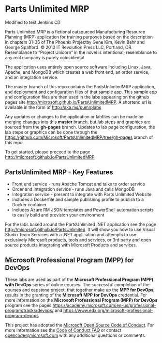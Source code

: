 ﻿# Parts Unlimited MRP #
 
Modified to test Jenkins CD

Parts Unlimited MRP is a fictional outsourced Manufacturing Resource Planning (MRP) application for training purposes based on the description in chapters 31-35 of The Phoenix Projectby Gene Kim, Kevin Behr and George Spafford. © 2013 IT Revolution Press LLC, Portland, OR. Resemblance to “Project Unicorn” in the novel is intentional; resemblance to any real company is purely coincidental.

The application uses entirely open source software including Linux, Java, Apache, and MongoDB which creates a web front end, an order service, and an integration service. 

The master branch of this repo contains the PartsUnlimtedMRP application, and deployment and configuration files of that sample app. This sample app and configuration files are then used in the labs appearing on the github pages site <a href="http://microsoft.github.io/PartsUnlimitedMRP" target="_blank"><span style="color: #0066cc;" color="#0066cc">http://microsoft.github.io/PartsUnlimitedMRP</span></a>. A shortend url is available in the form of <a href="http://aka.ms/pumrplabs" target="_blank"><span style="color: #0066cc;" color="#0066cc">http://aka.ms/pumrplabs</span></a>

Any updates or changes to the application or labfiles can be made be merging changes into this **master** branch, but lab steps and graphics are sourced from the **gh-pages** branch. Updates to lab page configuration, the lab steps or graphics can be done through the <a href="https://github.com/Microsoft/PartsUnlimitedMRP/tree/gh-pages" target="_blank"><span style="color: #0066cc;" color="#0066cc">https://github.com/Microsoft/PartsUnlimitedMRP/tree/gh-pages</span></a> branch of this repo.

To get started, please proceed to the page <a href="http://microsoft.github.io/PartsUnlimitedMRP" target="_blank"><span style="color: #0066cc;" color="#0066cc">http://microsoft.github.io/PartsUnlimitedMRP</span></a>



## PartsUnlimited MRP  - Key Features
- Front end service - runs Apache Tomcat and talks to order service
- Order and Integration service - runs Java and calls MongoDB
- Integration service - present to integrate with Parts Unlimited Website
- Includes a Dockerfile and sample publishing profile to publish to a Docker container
- Includes Azure RM JSON templates and PowerShell automation scripts to easily build and provision your environment

For the labs based around the PartsUnlimited .NET application see the page <a href="http://microsoft.github.io/PartsUnlimited" target="_blank"><span style="color: #0066cc;" color="#0066cc">http://microsoft.github.io/PartsUnlimited</span></a>. It will show you how to use Visual Studio Team Services with a .NET application and attempts to use exclusively Microsoft products, tools and services, or 3rd party and open source products integrating with Microsoft Products and services.

## Microsoft Professional Program (MPP) for DevOps

These labs are used as part of the **Microsoft Professional Program (MPP) with DevOps** series of online courses. The successful completion of the courses and capstone project, that together make up the   **MPP for DevOps**, results in the granting of the **Microsoft MPP for DevOps** credential. For more information on the **Microsoft Professional Program (MPP) for DevOps** program see the pages <a href="https://academy.microsoft.com/en-us/professional-program/tracks/devops/ " target="_blank"><span style="color: #0066cc;" color="#0066cc">https://academy.microsoft.com/en-us/professional-program/tracks/devops/ </span></a> and <a href="https://www.edx.org/microsoft-professional-program-devops " target="_blank"><span style="color: #0066cc;" color="#0066cc">https://www.edx.org/microsoft-professional-program-devops</span></a> 



This project has adopted the [Microsoft Open Source Code of Conduct](https://opensource.microsoft.com/codeofconduct/). For more information see the [Code of Conduct FAQ](https://opensource.microsoft.com/codeofconduct/faq/) or contact [opencode@microsoft.com](mailto:opencode@microsoft.com) with any additional questions or comments.

